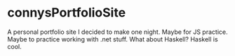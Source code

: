 # connysPortfolioSite
A personal portfolio site I decided to make one night. Maybe for JS practice. Maybe to practice working with .net stuff. What about Haskell? Haskell is cool. 
